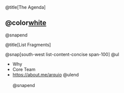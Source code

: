 @title[The Agenda]

## @color[white](Xperience)

@snapend

@title[List Fragments]

@snap[south-west list-content-concise span-100]
@ul
- Why
- Core Team
- https://about.me/arquio
@ulend
<br><br>
@snapend
